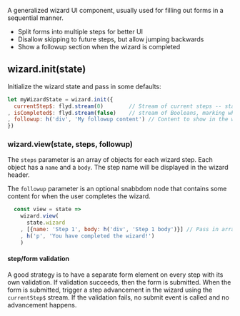 A generalized wizard UI component, usually used for filling out forms in a sequential manner.

- Split forms into multiple steps for better UI
- Disallow skipping to future steps, but allow jumping backwards
- Show a followup section when the wizard is completed

## wizard.init(state)

Initialize the wizard state and pass in some defaults:

```js
let myWizardState = wizard.init({
  currentStep$: flyd.stream(0)        // Stream of current steps -- starts at 0
, isCompleted$: flyd.stream(false)    // stream of Booleans, marking whether the wizard is completed
, followup: h('div', 'My followup content') // Content to show in the wizard when isCompleted$ has a true value
})
```


### wizard.view(state, steps, followup)

The `steps` parameter is an array of objects for each wizard step. Each object has a `name` and a `body`. The step name will be displayed in the wizard header.

The `followup` parameter is an optional snabbdom node that contains some content for when the user completes the wizard.

```js
  const view = state =>
    wizard.view(
      state.wizard
    , [{name: 'Step 1', body: h('div', 'Step 1 body')}] // Pass in array of step objects 
    , h('p', 'You have completed the wizard!')
    )
```


#### step/form validation

A good strategy is to have a separate form element on every step with its own validation. If validation succeeds, then the form is submitted. When the form is submitted, trigger a step advancement in the wizard using the `currentStep$` stream. If the validation fails, no submit event is called and no advancement happens.

